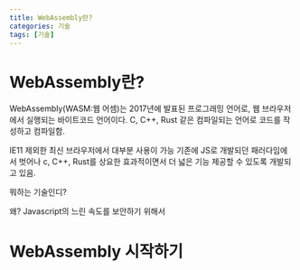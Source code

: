 ```yaml
---
title: WebAssembly란?
categories: 기술
tags: [기술]
---
```


# WebAssembly란?

WebAssembly(WASM:웹 어셈)는 2017년에 발표된 프로그래밍 언어로, 웹 브라우저에서 실행되는 바이트코드 언어이다.
C, C++, Rust 같은 컴파일되는 언어로 코드를 작성하고 컴파일함.

IE11 제외한 최신 브라우저에서 대부분 사용이 가능
기존에 JS로 개발되던 패러다임에서 벗어나 c, C++, Rust를 상요한 효과적이면서 더 넓은 기능 제공할 수 있도록 개발되고 있음.

뭐하는 기술인디?

왜?
Javascript의 느린 속도를 보안하기 위해서

# WebAssembly 시작하기
